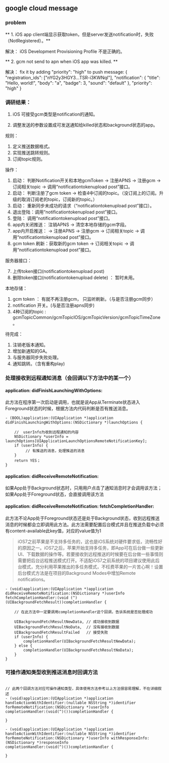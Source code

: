## google cloud message

### problem

** 1. iOS app client端显示获取token，但是server发送notification时，失败（NotRegistered）。**

解决： iOS Development Provisioning Profile 不是正确的。

** 2. gcm not send to apn when iOS app was killed. **

解决： fix it by adding "priority": "high" to push message:
 	{ 
 		"registration_ids": ["nYG2y3HGY3...TSR-i3KWNqI"], 
   		"notification": { "title": "Hello, world!", "body": "a", "badge": 3, "sound": "default" }, "priority": "high" 
   	} 
   	

### 调研结果：
1. iOS 可接受gcm类型是notification的通知。

2. 调整发送的参数设置成可发送通知给killed状态和background状态的app。

规则：

1. 定义推送数据格式。
2. 实现推送跳转规则。
3. 订阅topic规则。

操作：

1. 启动： 判断Notification开关和本地gcmToken -> 注册APNS -> 注册gcm -> 订阅相关topic -> 调用“notificationtokenupload post”接口。
2. 启动： 判断注册了gcm token -> 检查4中订阅的topic。（没订阅上的订阅。升级的取消订阅老的topic，订阅新的topic。）
3. 启动： 重新同步未成功的请求（“notificationtokenupload post”接口）。
3. 退出登陆：调用“notificationtokenupload post”接口。
4. 登陆： 调用“notificationtokenupload post”接口。
5. app内关闭推送： 注销APNS -> 清空本地存储的gcm字段。
6. app内开启推送：  -> 注册APNS -> 注册gcm -> 订阅相关topic -> 调用“notificationtokenupload post”接口。
1. gcm token 刷新：获取新的gcm token -> 订阅相关topic -> 调用“notificationtokenupload post”接口。

服务器接口：

7. 上传token接口(notificationtokenupload post)
8. 删除token接口(notificationtokenupload delete) ： 暂时未用。

本地存储：

1. gcm token ： 有就不再注册gcm， 只监听刷新。（与是否注册gcm同步）
2. notification 开关。(与是否注册apns同步)
2. 4种订阅的topic : gcmTopicCommon/gcmTopicIOS/gcmTopicVersion/gcmTopicTimeZone。

待完成：

1. 注销老版本通知。
2. 增加新通知的GA。
3. 与服务器同步失败处理。
4. 通知跳转。（含有重构play)


### 处理接收到远程通知消息（会回调以下方法中的某一个）

#### application: didFinishLaunchingWithOptions:
此方法在程序第一次启动是调用，也就是说App从Terminate状态进入Foreground状态的时候，根据方法内代码判断是否有推送消息。

```
- (BOOL)application:(UIApplication *)application didFinishLaunchingWithOptions:(NSDictionary *)launchOptions {

    //  userInfo为收到远程通知的内容
    NSDictionary *userInfo = launchOptions[UIApplicationLaunchOptionsRemoteNotificationKey];
    if (userInfo) {
         // 有推送的消息，处理推送的消息
    }
    return YES；
}
```

#### application: didReceiveRemoteNotification:
如果App处于Background状态时，只用用户点击了通知消息时才会调用该方法；如果App处于Foreground状态，会直接调用该方法


#### application: didReceiveRemoteNotification: fetchCompletionHandler:
此方法不论App处于Foreground状态还是处于Background状态，收到远程推送消息的时候都会立即调用此方法。此方法需要配置后台模式并且在推送负载中必须有content-available此key值，对应的value值为1


>iOS7之前苹果是不支持多任务的，这也是iOS系统对硬件要求低，流畅性好的原因之一。iOS7之后，苹果开始支持多任务，即App可在后台做一些更新UI、下载数据的操作等。若要接收到远程推送的时候要在后台做一些事情则需要把后台远程推送模式打开。不适配iOS7之前系统的项目建议使用此后台模式，充分利用苹果推出的多任务模式，不枉费苹果的一片苦心啊！设置后台模式方法是在项目的Background Modes中增加Remote notifications。


```
- (void)application:(UIApplication *)application didReceiveRemoteNotification:(NSDictionary *)userInfo 
fetchCompletionHandler:(void (^)(UIBackgroundFetchResult))completionHandler {

    // 在此方法中一定要调用completionHandler这个回调，告诉系统是否处理成功

    UIBackgroundFetchResultNewData, // 成功接收到数据
    UIBackgroundFetchResultNoData,  // 没有接收到数据
    UIBackgroundFetchResultFailed   // 接受失败
    if (userInfo) {
        completionHandler(UIBackgroundFetchResultNewData);
    } else {
        completionHandler(UIBackgroundFetchResultNoData);
    }
}
```

### 可操作通知类型收到推送消息时回调方法

```

// 此两个回调方法对应可操作通知类型，具体使用方法参考以上方法很容易理解，不在详细叙述
- (void)application:(UIApplication *)application handleActionWithIdentifier:(nullable NSString *)identifier 
forRemoteNotification:(NSDictionary *)userInfo 
completionHandler:(void(^)())completionHandler {

}

- (void)application:(UIApplication *)application handleActionWithIdentifier:(nullable NSString *)identifier 
forRemoteNotification:(NSDictionary *)userInfo withResponseInfo:(NSDictionary *)responseInfo 
completionHandler:(void(^)())completionHandler {

}
```